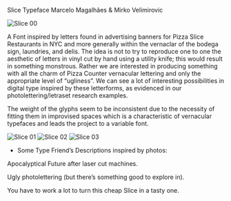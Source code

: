 Slice Typeface
Marcelo Magalhães & Mirko Velimirovic

![Slice 00](https://github.com/marcelommp/Slice/blob/master/images/slice_00.png)

A Font inspired by letters found in advertising banners for Pizza Slice Restaurants in NYC and more generally within the vernaclar of the bodega sign, laundries, and delis. The idea is not to try to reproduce one to one the aesthetic of letters in vinyl cut by hand using a utility knife; this would result in something monstrous. Rather we are interested in producing something with all the charm of Pizza Counter vernacular lettering and only the appropriate level of “ugliness”. We can see a lot of interesting possibilities in digital type inspired by these letterforms, as evidenced in our photolettering/letraset research examples.The weight of the glyphs seem to be inconsistent due to the necessity of fitting them in improvised spaces which is a characteristic of vernacular typefaces and leads the project to a variable font.

![Slice 01](https://github.com/marcelommp/Slice/blob/master/images/slice01.jpg)
![Slice 02](https://github.com/marcelommp/Slice/blob/master/images/slice02.jpg)
![Slice 03](https://github.com/marcelommp/Slice/blob/master/images/slice3.jpg)

* Some Type Friend’s Descriptions inspired by photos: Apocalyptical Future after laser cut machines.Ugly photolettering (but there’s something good to explore in).You have to work a lot to turn this cheap Slice in a tasty one.